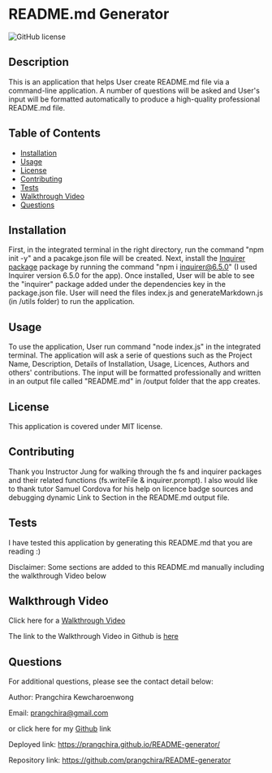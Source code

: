 # README.md Generator


  ![GitHub license](https://img.shields.io/badge/license-MIT-blue.svg)

  ## Description
  This is an application that helps User create README.md file via a command-line application. A number of questions will be asked and User's input will be formatted automatically to produce a high-quality professional README.md file. 

  ## Table of Contents
  * [Installation](#Installation)
  * [Usage](#Usage)
  * [License](#License)
  * [Contributing](#Contributing)
  * [Tests](#Tests)
  * [Walkthrough Video](#Walkthrough-Video)
  * [Questions](#Questions)
  
  ## Installation
  First, in the integrated terminal in the right directory, run the command "npm init -y" and a pacakge.json file will be created. Next, install the [Inquirer package](https://www.npmjs.com/package/inquirer) package by running the command "npm i inquirer@6.5.0" (I used Inquirer version 6.5.0 for the app). Once installed, User will be able to see the "inquirer" package added under the dependencies key in the package.json file. User will need the files index.js and generateMarkdown.js (in /utils folder) to run the application. 
  
  ## Usage
  To use the application, User run command "node index.js" in the integrated terminal. The application will ask a serie of questions such as the Project Name, Description, Details of Installation, Usage, Licences, Authors and others' contributions. The input will be formatted professionally and written in an output file called "README.md" in /output folder that the app creates. 

  ## License
  This application is covered under MIT license.

  ## Contributing
  Thank you Instructor Jung for walking through the fs and inquirer packages and their related functions (fs.writeFile & inquirer.prompt). I also would like to thank tutor Samuel Cordova for his help on licence badge sources and debugging dynamic Link to Section in the README.md output file. 

  ## Tests
  I have tested this application by generating this README.md that you are reading :)

  Disclaimer: Some sections are added to this README.md manually including the walkthrough Video below

  ## Walkthrough Video
  Click here for a [Walkthrough Video](README-generator.mp4)
  
  The link to the Walkthrough Video in Github is [here](https://github.com/prangchira/README-generator/blob/main/README-generator.mp4)

  ## Questions
  For additional questions, please see the contact detail below:

  Author: Prangchira Kewcharoenwong

  Email: prangchira@gmail.com

  or click here for my [Github]( https://github.com/prangchira) link

  Deployed link: https://prangchira.github.io/README-generator/
  
  Repository link: https://github.com/prangchira/README-generator
